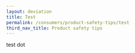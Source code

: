 ```yaml
---
layout: deviation
title: Test
permalink: /consumers/product-safety-tips/test
third_nav_title: Product safety tips
---
```


test dot
